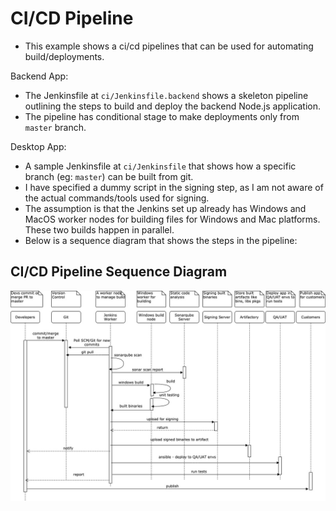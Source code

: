 # CI/CD Pipeline

* This example shows a ci/cd pipelines that can be used for automating build/deployments.

Backend App:
* The Jenkinsfile at `ci/Jenkinsfile.backend` shows a skeleton pipeline outlining the steps to build and deploy the backend Node.js application.
* The pipeline has conditional stage to make deployments only from `master` branch.


Desktop App:
* A sample Jenkinsfile at `ci/Jenkinsfile` that shows how a specific branch (eg: `master`) can be built from git.
* I have specified a dummy script in the signing step, as I am not aware of the actual commands/tools used for signing.
* The assumption is that the Jenkins set up already has Windows and MacOS worker nodes for building files for Windows and Mac platforms. These two builds happen in parallel.
* Below is a sequence diagram that shows the steps in the pipeline:


## CI/CD Pipeline Sequence Diagram

![CI CD Sequence Diagram](cicd-seq.jpg?raw=true "CI/CD Sequence Diagram")
